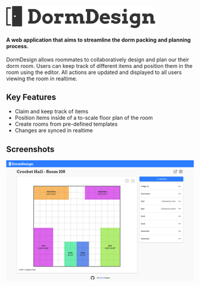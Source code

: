 <img src="/frontend/src/assets/logo.svg" alt="DormDesign" width="400"/>
 
#### A web application that aims to streamline the dorm packing and planning process. 

DormDesign allows roommates to collaboratively design and plan our their dorm room. Users can keep track of different items and position them in the room using the editor. All actions are updated and displayed to all users viewing the room in realtime.

## Key Features
- Claim and keep track of items
- Position items inside of a to-scale floor plan of the room
- Create rooms from pre-defined templates
- Changes are synced in realtime

## Screenshots

<img src="/screenshots/room-route.png" alt="room editor screenshot" width="800" />

